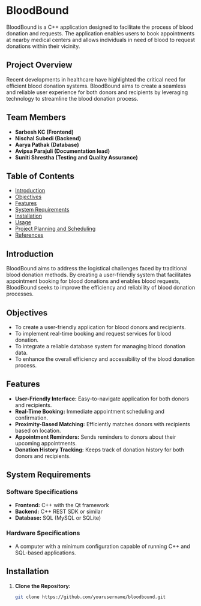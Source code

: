 
# BloodBound

BloodBound is a C++ application designed to facilitate the process of blood donation and requests. The application enables users to book appointments at nearby medical centers and allows individuals in need of blood to request donations within their vicinity.

## Project Overview

Recent developments in healthcare have highlighted the critical need for efficient blood donation systems. BloodBound aims to create a seamless and reliable user experience for both donors and recipients by leveraging technology to streamline the blood donation process.

## Team Members

- **Sarbesh KC (Frontend)**
- **Nischal Subedi (Backend)**
- **Aarya Pathak (Database)**
- **Avipsa Parajuli (Documentation lead)**
- **Suniti Shrestha (Testing and Quality Assurance)**

## Table of Contents

- [Introduction](#introduction)
- [Objectives](#objectives)
- [Features](#features)
- [System Requirements](#system-requirements)
- [Installation](#installation)
- [Usage](#usage)
- [Project Planning and Scheduling](#project-planning-and-scheduling)
- [References](#references)

## Introduction

BloodBound aims to address the logistical challenges faced by traditional blood donation methods. By creating a user-friendly system that facilitates appointment booking for blood donations and enables blood requests, BloodBound seeks to improve the efficiency and reliability of blood donation processes.

## Objectives

- To create a user-friendly application for blood donors and recipients.
- To implement real-time booking and request services for blood donation.
- To integrate a reliable database system for managing blood donation data.
- To enhance the overall efficiency and accessibility of the blood donation process.

## Features

- **User-Friendly Interface:** Easy-to-navigate application for both donors and recipients.
- **Real-Time Booking:** Immediate appointment scheduling and confirmation.
- **Proximity-Based Matching:** Efficiently matches donors with recipients based on location.
- **Appointment Reminders:** Sends reminders to donors about their upcoming appointments.
- **Donation History Tracking:** Keeps track of donation history for both donors and recipients.

## System Requirements

### Software Specifications

- **Frontend:** C++ with the Qt framework
- **Backend:** C++ REST SDK or similar
- **Database:** SQL (MySQL or SQLite)

### Hardware Specifications

- A computer with a minimum configuration capable of running C++ and SQL-based applications.

## Installation

1. **Clone the Repository:**
   ```bash
   git clone https://github.com/yourusername/bloodbound.git